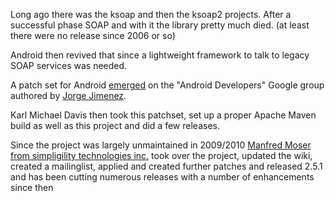 Long ago there was the ksoap and then the ksoap2 projects. After a successful phase SOAP and with it the library pretty much died. (at least there were no release since 2006 or so)

Android then revived that since a lightweight framework to talk to legacy SOAP services was needed.

A patch set for Android [emerged](http://groups.google.com/group/android-developers/browse_thread/thread/9b246db7d612a6b5/5735094a5196c783?lnk=gst&q=ksoap2&pli=1#) on the "Android Developers" Google group authored by [Jorge Jimenez](http://groups.google.com/groups/profile?enc_user=Ey3jEg8AAACg1wBgVrjM04pX08V0u_rp).

Karl Michael Davis then took this patchset, set up a proper Apache Maven build as well as this project and did a few releases.

Since the project was largely unmaintained in 2009/2010 [Manfred Moser from simpligility technologies inc.](http://www.simpligility.com) took over the project, updated the wiki, created a mailinglist, applied and created further patches and released 2.5.1 and has been cutting numerous releases with a number of enhancements since then